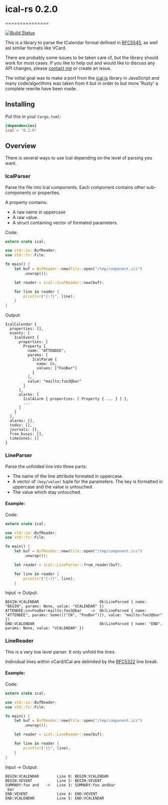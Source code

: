 
# ical-rs 0.2.0
===============

[![Build Status](https://travis-ci.org/Peltoche/rust-vcard-ical.svg?branch=master)](https://travis-ci.org/Peltoche/rust-vcard-ical)


This is a library to parse the ICalendar format defined in [RFC5545](http://tools.ietf.org/html/rfc5545), as well asl
similar formats like VCard.

There are probably some issues to be taken care of, but the library should work for most cases. If you like to help out and
would like to discuss any API changes, please [contact me](dev@halium.fr) or create an issue.

The initial goal was to make a port from the [ical.js](https://github.com/mozilla-comm/ical.js) library in JavaScript and
many code/algorithms was taken from it but in order to but more 'Rusty' a complete rewrite have been made.


## Installing

Put this in your `Cargo.toml`:

```toml
[dependencies]
ical = "0.2.0"
```


## Overview

There is several ways to use Ical depending on the level of parsing you want.


### IcalParser

Parse the file into Ical components. Each component contains other sub-components or properties.

A property contains:
- A raw name in uppercase
- A raw value.
- A struct containing vector of formated  parameters.

Code:
```rust
extern crate ical;

use std::io::BufReader;
use std::fs::File;

fn main() {
    let buf = BufReader::new(File::open("/tmp/component.ics")
        .unwrap());

    let reader = ical::IcalReader::new(buf);

    for line in reader {
        println!("{:?}", line);
    }
}
```

Output:
```
IcalCalendar {
  properties: [],
  events: [
    IcalEvent {
      properties: [
        Property {
          name: "ATTENDEE",
          params: [
            IcalParam {
              name: Cn,
              values: ["FooBar"]
            }
          ],
          value: "mailto:foo3@bar"
        }
      ],
      alarms: [
        IcalAlarm { properties: [ Property { ... } ] },
        ...
      ]
    }
  ],
  alarms: [],
  todos: [],
  journals: [],
  free_busys: [],
  timezones: []
}
```

### LineParser

Parse the unfolded line into three parts:

- The name of the line attribute formated in uppercase.
- A vector of `(key/value)` tuple for the parameters. The key is formatted in uppercase and the value is untouched.
- The value which stay untouched.

#### Example:

Code:
```rust
extern crate ical;

use std::io::BufReader;
use std::fs::File;

fn main() {
    let buf = BufReader::new(File::open("/tmp/component.ics")
        .unwrap());

    let reader = ical::LineParser::from_reader(buf);

    for line in reader {
        println!("{:?}", line);
    }

```

Input -> Output:
```
BEGIN:VCALENDAR                           Ok(LineParsed { name: "BEGIN", params: None, value: "VCALENDAR" })
ATTENDEE;cn=FooBar:mailto:foo3@bar    ->  Ok(LineParsed { name: "ATTENDEE", params: Some([("CN", "FooBar")]), value: "mailto:foo3@bar" })
END:VCALENDAR                             Ok(LineParsed { name: "END", params: None, value: "VCALENDAR" })
```

### LineReader

This is a very low level parser. It only unfold the lines.

Individual lines within vCard/ICal are delimited by the [RFC5322](http://tools.ietf.org/html/rfc5322) line break.

#### Example:

Code:
```rust
extern crate ical;

use std::io::BufReader;
use std::fs::File;

fn main() {
    let buf = BufReader::new(File::open("/tmp/component.ics")
        .unwrap());

    let reader = ical::LineReader::new(buf);

    for line in reader {
        println!("{}", line);
    }
}
```

Input -> Output:

```
BEGIN:VCALENDAR        Line 0: BEGIN:VCALENDAR
BEGIN:VEVENT           Line 1: BEGIN:VEVENT
SUMMARY:foo and   ->   Line 3: SUMMARY:foo andbar
 bar
END:VEVENT             Line 4: END:VEVENT
END:VCALENDAR          Line 5: END:VCALENDAR
```



